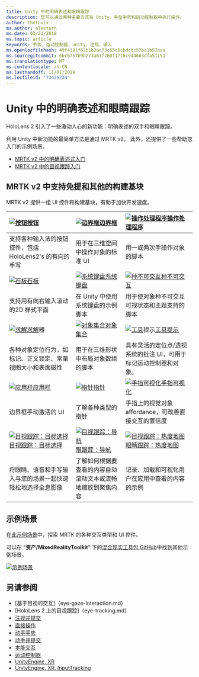 ```yaml
---
title: Unity 中的明确表述和眼睛跟踪
description: 您可以通过两种主要方式在 Unity、手型手势和运动控制器中执行操作。
author: thetuvix
ms.author: alexturn
ms.date: 03/21/2018
ms.topic: article
keywords: 手势，运动控制器，unity，注视，输入
ms.openlocfilehash: 49f4181f62b1b2ac73c65c6cbdcdc57ba1b57aaa
ms.sourcegitcommit: 6bc6757b9b273a63f260f1716c944603dfa51151
ms.translationtype: MT
ms.contentlocale: zh-CN
ms.lasthandoff: 11/01/2019
ms.locfileid: "73435234"
---
```

# <a name="articulated-hand-and-eye-tracking-in-unity"></a>Unity 中的明确表述和眼睛跟踪

HoloLens 2 引入了一些激动人心的新功能：明确表述的双手和眼睛跟踪。

利用 Unity 中新功能的最简单方法是通过 MRTK v2。 此外，还提供了一些帮助您入门的示例场景。 

* [MRTK v2 中的明确表述式入门](https://microsoft.github.io/MixedRealityToolkit-Unity/Documentation/InputSystem/HandTracking.html)
* [MRTK v2 中的目视跟踪入门](https://microsoft.github.io/MixedRealityToolkit-Unity/Documentation/EyeTracking/EyeTracking_Main.html)


## <a name="building-blocks-supporting-hands-eyes-and-others-in-mrtk-v2"></a>MRTK v2 中支持免提和其他的构建基块

MRTK v2 提供一组 UI 控件和构建基块，有助于加快开发速度。 

|  [![按钮](images/MRTK_Button_Main.png)](https://microsoft.github.io/MixedRealityToolkit-Unity/Documentation/README_Button.html)[按钮](https://microsoft.github.io/MixedRealityToolkit-Unity/Documentation/README_Button.html) | [![边界框](images/MRTK_BoundingBox_Main.png)](https://microsoft.github.io/MixedRealityToolkit-Unity/Documentation/README_BoundingBox.html)[边界框](https://microsoft.github.io/MixedRealityToolkit-Unity/Documentation/README_BoundingBox.html) | [![操作处理程序](images/MRTK_Manipulation_Main.png)](https://microsoft.github.io/MixedRealityToolkit-Unity/Documentation/README_ManipulationHandler.html)[操作处理程序](https://microsoft.github.io/MixedRealityToolkit-Unity/Documentation/README_ManipulationHandler.html) |
|:--- | :--- | :--- |
| 支持各种输入法的按钮控件，包括 HoloLens2's 的有向的手写 | 用于在三维空间中操作对象的标准 UI | 用一或两次手操作对象的脚本 |
|  [![石板](images/MRTK_Slate_Main.png)](https://microsoft.github.io/MixedRealityToolkit-Unity/Documentation/README_Slate.html)[石板](https://microsoft.github.io/MixedRealityToolkit-Unity/Documentation/README_Slate.html) | [![系统键盘](images/MRTK_SystemKeyboard_Main.png)](https://microsoft.github.io/MixedRealityToolkit-Unity/Documentation/README_SystemKeyboard.html)[系统键盘](https://microsoft.github.io/MixedRealityToolkit-Unity/Documentation/README_SystemKeyboard.html) | [![种不可交互](images/InteractableExamples.png)](https://microsoft.github.io/MixedRealityToolkit-Unity/Documentation/README_Interactable.html)[种不可交互](https://microsoft.github.io/MixedRealityToolkit-Unity/Documentation/README_Interactable.html) |
| 支持用有向右输入滚动的2D 样式平面 | 在 Unity 中使用系统键盘的示例脚本  | 用于使对象种不可交互可视状态和主题支持的脚本 |
|  [![求解](images/MRTK_Solver_Main.png)](https://microsoft.github.io/MixedRealityToolkit-Unity/Documentation/README_Solver.html)[求解](https://microsoft.github.io/MixedRealityToolkit-Unity/Documentation/README_Solver.html)器 | [![对象集合](images/MRTK_ObjectCollection_Main.png)](https://microsoft.github.io/MixedRealityToolkit-Unity/Documentation/README_ManipulationHandler.html)[对象集合](https://microsoft.github.io/MixedRealityToolkit-Unity/Documentation/README_ManipulationHandler.html) | [![工具](images/MRTK_Tooltip_Main.png)](https://microsoft.github.io/MixedRealityToolkit-Unity/Documentation/README_Tooltip.html)提示[工具提示](https://microsoft.github.io/MixedRealityToolkit-Unity/Documentation/README_Tooltip.html) |
| 各种对象定位行为，如标记、正文锁定、常量视图大小和表面磁性 | 用于在三维形状中布局对象数组的脚本 | 具有灵活的定位点/透视系统的批注 UI，可用于标记运动控制器和对象。 |
|  [![应用栏](images/MRTK_AppBar_Main.png)](https://microsoft.github.io/MixedRealityToolkit-Unity/Documentation/README_AppBar.html)[应用栏](https://microsoft.github.io/MixedRealityToolkit-Unity/Documentation/README_AppBar.html) | [![指针](images/MRTK_Pointer_Main.png)](https://microsoft.github.io/MixedRealityToolkit-Unity/Documentation/README_Pointers.html)[指针](https://microsoft.github.io/MixedRealityToolkit-Unity/Documentation/README_Pointers.html) | [![手指可视化](images/MRTK_FingertipVisualization_Main.png)](https://microsoft.github.io/MixedRealityToolkit-Unity/Documentation/README_FingertipVisualization.html)[手指可视化](https://microsoft.github.io/MixedRealityToolkit-Unity/Documentation/README_FingertipVisualization.html) |
| 边界框手动激活的 UI | 了解各种类型的指针 | 手指上的视觉对象 affordance，可改善直接交互的置信度 |
|  [![目视跟踪：目标选择](images/mrtk_et_targetselect.png)](https://microsoft.github.io/MixedRealityToolkit-Unity/Documentation/EyeTracking/EyeTracking_TargetSelection.html)[目视跟踪：目标选择](https://microsoft.github.io/MixedRealityToolkit-Unity/Documentation/EyeTracking/EyeTracking_TargetSelection.html) | [![目视跟踪：导航](images/mrtk_et_navigation.png)](https://microsoft.github.io/MixedRealityToolkit-Unity/Documentation/EyeTracking/EyeTracking_Navigation.html)[眼跟踪：导航](https://microsoft.github.io/MixedRealityToolkit-Unity/Documentation/EyeTracking/EyeTracking_Navigation.html) | [![目视跟踪：热度地图](images/mrtk_et_heatmaps.png)](https://microsoft.github.io/MixedRealityToolkit-Unity/Documentation/EyeTracking/EyeTracking_Visualization.html)[眼睛跟踪：热度地图](https://microsoft.github.io/MixedRealityToolkit-Unity/Documentation/EyeTracking/EyeTracking_Visualization.html) |
| 将眼睛、语音和手写输入与您的场景一起快速轻松地选择全息影像 | 了解如何根据要查看的内容自动滚动文本或流畅地缩放到聚焦内容| 记录、加载和可视化用户在应用中查看的内容的示例 |

## <a name="example-scenes"></a>示例场景
在[此示例场景](https://microsoft.github.io/MixedRealityToolkit-Unity/Documentation/README_HandInteractionExamples.html)中，探索 MRTK 的各种交互类型和 UI 控件。

可以在 "**资产/MixedRealityToolkit**" 下的[混合现实工具包 GitHub](https://github.com/Microsoft/MixedRealityToolkit-Unity)中找到其他示例场景。

[![示例场景](images/MRTK_Examples.png)](https://microsoft.github.io/MixedRealityToolkit-Unity/Documentation/README_HandInteractionExamples.html)

## <a name="see-also"></a>另请参阅

* [基于目视的交互]（eye-gaze-interaction.md）
* [HoloLens 2 上的目视跟踪]（eye-tracking.md）
* [注视并提交](gaze-and-commit.md)
* [直接操作](direct-manipulation.md)
* [动手手势](gaze-and-commit.md#composite-gestures)
* [动手并提交](point-and-commit.md)
* [本能交互](interaction-fundamentals.md)
* [运动控制器](motion-controllers.md)
* [UnityEngine. XR](https://docs.unity3d.com/ScriptReference/XR.WSA.Input.InteractionManager.html)
* [UnityEngine. XR. InputTracking](https://docs.unity3d.com/ScriptReference/XR.InputTracking.html)
